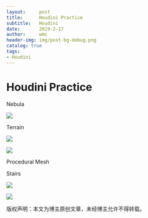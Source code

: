 ```yaml
---
layout:     post
title:      Houdini Practice
subtitle:   Houdini 
date:       2019-2-17
author:     wmc
header-img: img/post-bg-debug.png
catalog: true
tags:
- Houdini
---
```



# Houdini Practice

Nebula

![](http://mingchuan.wang/img/Nebula.png)

Terrain

![](http://mingchuan.wang/img/terrain_1.png)

![](http://mingchuan.wang/img/terrain_2.png)

Procedural Mesh

Stairs

![](http://mingchuan.wang/img/stairs.gif)

![](http://mingchuan.wang/img/stairs_1.png)



版权声明：本文为博主原创文章，未经博主允许不得转载。


